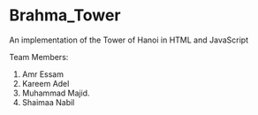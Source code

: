 # Brahma_Tower
An implementation of the Tower of Hanoi in HTML and JavaScript


Team Members:
1) Amr Essam
2) Kareem Adel
3) Muhammad Majid.
4) Shaimaa Nabil
